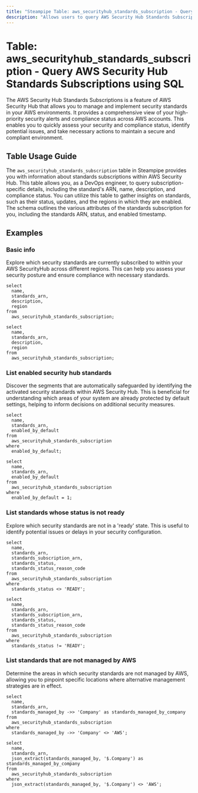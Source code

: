 ```yaml
---
title: "Steampipe Table: aws_securityhub_standards_subscription - Query AWS Security Hub Standards Subscriptions using SQL"
description: "Allows users to query AWS Security Hub Standards Subscriptions, providing detailed information about each standard subscription in AWS Security Hub."
---
```


# Table: aws_securityhub_standards_subscription - Query AWS Security Hub Standards Subscriptions using SQL

The AWS Security Hub Standards Subscriptions is a feature of AWS Security Hub that allows you to manage and implement security standards in your AWS environments. It provides a comprehensive view of your high-priority security alerts and compliance status across AWS accounts. This enables you to quickly assess your security and compliance status, identify potential issues, and take necessary actions to maintain a secure and compliant environment.

## Table Usage Guide

The `aws_securityhub_standards_subscription` table in Steampipe provides you with information about standards subscriptions within AWS Security Hub. This table allows you, as a DevOps engineer, to query subscription-specific details, including the standard's ARN, name, description, and compliance status. You can utilize this table to gather insights on standards, such as their status, updates, and the regions in which they are enabled. The schema outlines the various attributes of the standards subscription for you, including the standards ARN, status, and enabled timestamp.

## Examples

### Basic info
Explore which security standards are currently subscribed to within your AWS SecurityHub across different regions. This can help you assess your security posture and ensure compliance with necessary standards.

```sql+postgres
select
  name,
  standards_arn,
  description,
  region
from
  aws_securityhub_standards_subscription;
```

```sql+sqlite
select
  name,
  standards_arn,
  description,
  region
from
  aws_securityhub_standards_subscription;
```


### List enabled security hub standards
Discover the segments that are automatically safeguarded by identifying the activated security standards within AWS Security Hub. This is beneficial for understanding which areas of your system are already protected by default settings, helping to inform decisions on additional security measures.

```sql+postgres
select
  name,
  standards_arn,
  enabled_by_default
from
  aws_securityhub_standards_subscription
where
  enabled_by_default;
```

```sql+sqlite
select
  name,
  standards_arn,
  enabled_by_default
from
  aws_securityhub_standards_subscription
where
  enabled_by_default = 1;
```


### List standards whose status is not ready
Explore which security standards are not in a 'ready' state. This is useful to identify potential issues or delays in your security configuration.

```sql+postgres
select
  name,
  standards_arn,
  standards_subscription_arn,
  standards_status,
  standards_status_reason_code
from
  aws_securityhub_standards_subscription
where
  standards_status <> 'READY';
```

```sql+sqlite
select
  name,
  standards_arn,
  standards_subscription_arn,
  standards_status,
  standards_status_reason_code
from
  aws_securityhub_standards_subscription
where
  standards_status != 'READY';
```

### List standards that are not managed by AWS
Determine the areas in which security standards are not managed by AWS, allowing you to pinpoint specific locations where alternative management strategies are in effect.

```sql+postgres
select
  name,
  standards_arn,
  standards_managed_by ->> 'Company' as standards_managed_by_company
from
  aws_securityhub_standards_subscription
where
  standards_managed_by ->> 'Company' <> 'AWS';
```

```sql+sqlite
select
  name,
  standards_arn,
  json_extract(standards_managed_by, '$.Company') as standards_managed_by_company
from
  aws_securityhub_standards_subscription
where
  json_extract(standards_managed_by, '$.Company') <> 'AWS';
```
